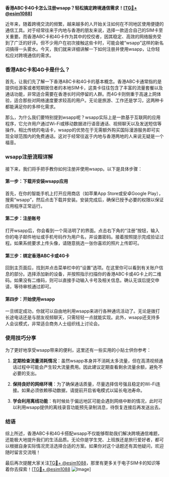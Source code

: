 **香港ABC卡4G卡怎么注册wsapp？轻松搞定跨境通信需求！[[TG💪+ @esim1088](https://t.me/s/esim1088)]**

近年来，随着跨境交流的频繁，越来越多的人开始关注如何在不同地区使用便捷的通信工具。对于经常往来于内地与香港的朋友来说，选择一款适合自己的SIM卡至关重要。而香港ABC卡和4G卡作为其中的佼佼者，因其稳定、高效的网络服务受到了广泛的好评。但不少用户在初次接触这些卡时，可能会被“wsapp”这样的新名词搞得一头雾水。今天，我们就来详细讲解一下如何注册并使用wsapp，让你轻松应对跨境通信的需求。

### 香港ABC卡和4G卡是什么？

首先，让我们先了解一下香港ABC卡和4G卡的基本概念。香港ABC卡通常指的是提供给游客或者短期居住者的本地SIM卡，这类卡往往包含了丰富的流量套餐以及通话功能，非常适合需要在香港长时间停留的人群。而4G卡则侧重于高速上网体验，适合那些对网络速度要求较高的用户。无论是旅游、工作还是学习，这两种卡都能满足你的多样化需求。

那么，为什么我们要特别提到wsapp呢？wsapp实际上是一款基于互联网的应用程序，它允许用户通过Wi-Fi或移动数据进行语音通话、视频聊天以及发送短信等操作。相比传统的电话卡，wsapp的优势在于无需额外购买国际漫游服务即可实现全球范围内的免费通话。这对于经常往返于内地与香港两地的人来说无疑是一个福音。

### wsapp注册流程详解

接下来，我们将手把手教你如何注册并使用wsapp。以下是具体步骤：

#### 第一步：下载并安装wsapp应用
首先，在你的智能手机上打开应用商店（如苹果App Store或安卓Google Play），搜索“wsapp”，然后点击下载并安装。安装完成后，确保已授予必要的权限以保证应用程序正常运行。

#### 第二步：注册账号
打开wsapp后，你会看到一个简洁明了的界面。点击右下角的“注册”按钮，输入你的电子邮件地址或手机号码作为用户名，并设置密码。接着按照提示完成验证过程。如果系统要求上传头像，请随意挑选一张你喜欢的照片上传即可。

#### 第三步：绑定香港ABC卡或4G卡
回到主页面后，找到并点击菜单栏中的“设置”选项。在这里你可以看到有关账户信息的部分。选择添加新的设备，并按照指示扫描你的香港ABC卡或4G卡上的二维码。如果没有二维码，则可以直接手动输入卡号及相关信息。确认无误后提交申请，等待审核通过即可。

#### 第四步：开始使用wsapp
一旦绑定成功，你就可以自由地利用wsapp来进行各种通讯活动了。无论是拨打长途电话还是与朋友视频聊天，只需轻轻一点就能实现。此外，wsapp还支持多人会议模式，非常适合商务人士组织线上讨论会。

### 使用技巧分享

为了更好地享受wsapp带来的便利，这里还有一些实用的小贴士供你参考：

1. **定期检查流量消耗情况**：虽然wsapp本身并不消耗太多流量，但在高清视频通话过程中可能会产生较大流量费用。因此建议定期查看剩余流量余额，避免不必要的支出。
   
2. **保持良好的网络环境**：为了确保通话质量，尽量选择信号强且稳定的Wi-Fi连接。如果必须依赖移动数据，请提前开启省电模式以延长电池寿命。

3. **学会利用离线功能**：有时候处于偏远地区可能会遇到网络中断的情况，此时可以利用wsapp提供的离线录音功能预先录制消息，待恢复连接后再发送出去。

### 结语

综上所述，香港ABC卡和4G卡搭配wsapp不仅能够帮助我们解决跨境通信难题，还能极大地提升我们的生活品质。无论你是学生党、上班族还是旅行爱好者，都可以根据自身实际情况灵活选择合适的方案。如果你对这个话题还有其他疑问，欢迎随时留言交流哦！

最后再次提醒大家关注[TG💪+ @esim1088](https://t.me/s/esim1088)，那里有更多关于电子SIM卡的知识等着你去探索！[[TG💪+ @esim1088](https://t.me/s/esim1088) ![Image](https://i.postimg.cc/4NQfJmqS/Snipaste-2025-05-13-00-14-12.png)]
